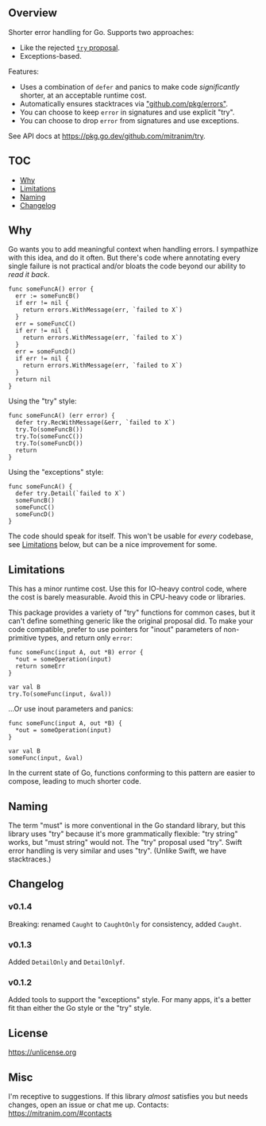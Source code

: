 ## Overview

Shorter error handling for Go. Supports two approaches:

* Like the rejected [`try` proposal](https://golang.org/design/32437-try-builtin).
* Exceptions-based.

Features:

* Uses a combination of `defer` and panics to make code _significantly_ shorter, at an acceptable runtime cost.
* Automatically ensures stacktraces via ["github.com/pkg/errors"](https://github.com/pkg/errors).
* You can choose to keep `error` in signatures and use explicit "try".
* You can choose to drop `error` from signatures and use exceptions.

See API docs at https://pkg.go.dev/github.com/mitranim/try.

## TOC

* [Why](#why)
* [Limitations](#limitations)
* [Naming](#naming)
* [Changelog](#changelog)

## Why

Go wants you to add meaningful context when handling errors. I sympathize with this idea, and do it often. But there's code where annotating every single failure is not practical and/or bloats the code beyond our ability to _read it back_.

```golang
func someFuncA() error {
  err := someFuncB()
  if err != nil {
    return errors.WithMessage(err, `failed to X`)
  }
  err = someFuncC()
  if err != nil {
    return errors.WithMessage(err, `failed to X`)
  }
  err = someFuncD()
  if err != nil {
    return errors.WithMessage(err, `failed to X`)
  }
  return nil
}
```

Using the "try" style:

```golang
func someFuncA() (err error) {
  defer try.RecWithMessage(&err, `failed to X`)
  try.To(someFuncB())
  try.To(someFuncC())
  try.To(someFuncD())
  return
}
```

Using the "exceptions" style:

```golang
func someFuncA() {
  defer try.Detail(`failed to X`)
  someFuncB()
  someFuncC()
  someFuncD()
}
```

The code should speak for itself. This won't be usable for _every_ codebase, see [Limitations](#limitations) below, but can be a nice improvement for some.

## Limitations

This has a minor runtime cost. Use this for IO-heavy control code, where the cost is barely measurable. Avoid this in CPU-heavy code or libraries.

This package provides a variety of "try" functions for common cases, but it can't define something generic like the original proposal did. To make your code compatible, prefer to use pointers for "inout" parameters of non-primitive types, and return only `error`:

```golang
func someFunc(input A, out *B) error {
  *out = someOperation(input)
  return someErr
}

var val B
try.To(someFunc(input, &val))
```

...Or use inout parameters and panics:

```golang
func someFunc(input A, out *B) {
  *out = someOperation(input)
}

var val B
someFunc(input, &val)
```

In the current state of Go, functions conforming to this pattern are easier to compose, leading to much shorter code.

## Naming

The term "must" is more conventional in the Go standard library, but this library uses "try" because it's more grammatically flexible: "try string" works, but "must string" would not. The "try" proposal used "try". Swift error handling is very similar and uses "try". (Unlike Swift, we have stacktraces.)

## Changelog

### v0.1.4

Breaking: renamed `Caught` to `CaughtOnly` for consistency, added `Caught`.

### v0.1.3

Added `DetailOnly` and `DetailOnlyf`.

### v0.1.2

Added tools to support the "exceptions" style. For many apps, it's a better fit than either the Go style or the "try" style.

## License

https://unlicense.org

## Misc

I'm receptive to suggestions. If this library _almost_ satisfies you but needs changes, open an issue or chat me up. Contacts: https://mitranim.com/#contacts
